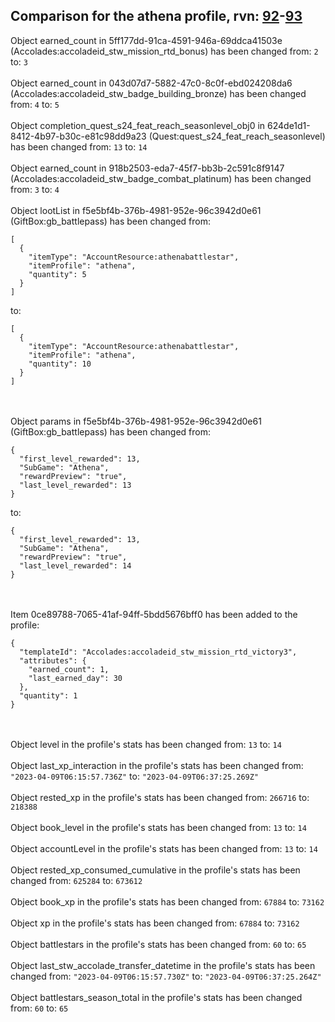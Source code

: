 ## Comparison for the athena profile, rvn: [92](https://github.com/PRO100KatYT/FortniteProfileRevisions/tree/main/profiles/athena/92%20athena.json)-[93](https://github.com/PRO100KatYT/FortniteProfileRevisions/tree/main/profiles/athena/93%20athena.json)

Object earned_count in 5ff177dd-91ca-4591-946a-69ddca41503e (Accolades:accoladeid_stw_mission_rtd_bonus) has been changed from: `2` to: `3`
<br><br>
Object earned_count in 043d07d7-5882-47c0-8c0f-ebd024208da6 (Accolades:accoladeid_stw_badge_building_bronze) has been changed from: `4` to: `5`
<br><br>
Object completion_quest_s24_feat_reach_seasonlevel_obj0 in 624de1d1-8412-4b97-b30c-e81c98dd9a23 (Quest:quest_s24_feat_reach_seasonlevel) has been changed from: `13` to: `14`
<br><br>
Object earned_count in 918b2503-eda7-45f7-bb3b-2c591c8f9147 (Accolades:accoladeid_stw_badge_combat_platinum) has been changed from: `3` to: `4`
<br><br>
Object lootList in f5e5bf4b-376b-4981-952e-96c3942d0e61 (GiftBox:gb_battlepass) has been changed from:

```
[
  {
    "itemType": "AccountResource:athenabattlestar",
    "itemProfile": "athena",
    "quantity": 5
  }
]
```

to:

```
[
  {
    "itemType": "AccountResource:athenabattlestar",
    "itemProfile": "athena",
    "quantity": 10
  }
]
```

<br><br>
Object params in f5e5bf4b-376b-4981-952e-96c3942d0e61 (GiftBox:gb_battlepass) has been changed from:

```
{
  "first_level_rewarded": 13,
  "SubGame": "Athena",
  "rewardPreview": "true",
  "last_level_rewarded": 13
}
```

to:

```
{
  "first_level_rewarded": 13,
  "SubGame": "Athena",
  "rewardPreview": "true",
  "last_level_rewarded": 14
}
```

<br><br>
Item 0ce89788-7065-41af-94ff-5bdd5676bff0 has been added to the profile:

```
{
  "templateId": "Accolades:accoladeid_stw_mission_rtd_victory3",
  "attributes": {
    "earned_count": 1,
    "last_earned_day": 30
  },
  "quantity": 1
}
```

<br><br>
Object level in the profile's stats has been changed from: `13` to: `14`
<br><br>
Object last_xp_interaction in the profile's stats has been changed from: `"2023-04-09T06:15:57.736Z"` to: `"2023-04-09T06:37:25.269Z"`
<br><br>
Object rested_xp in the profile's stats has been changed from: `266716` to: `218388`
<br><br>
Object book_level in the profile's stats has been changed from: `13` to: `14`
<br><br>
Object accountLevel in the profile's stats has been changed from: `13` to: `14`
<br><br>
Object rested_xp_consumed_cumulative in the profile's stats has been changed from: `625284` to: `673612`
<br><br>
Object book_xp in the profile's stats has been changed from: `67884` to: `73162`
<br><br>
Object xp in the profile's stats has been changed from: `67884` to: `73162`
<br><br>
Object battlestars in the profile's stats has been changed from: `60` to: `65`
<br><br>
Object last_stw_accolade_transfer_datetime in the profile's stats has been changed from: `"2023-04-09T06:15:57.730Z"` to: `"2023-04-09T06:37:25.264Z"`
<br><br>
Object battlestars_season_total in the profile's stats has been changed from: `60` to: `65`
<br><br>
